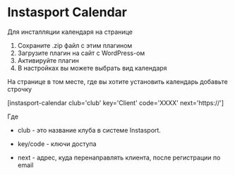 # Instasport Calendar

Для инсталляции календаря на странице
1. Сохраните .zip файл с этим плагином
2. Загрузите плагин на сайт с WordPress-ом
3. Активируйте плагин
4. В настройках вы можете выбрать вид календаря

На странице в том месте, где вы хотите установить календарь добавьте строчку

[instasport-calendar club='club' key='Client' code='XXXX' next='https://']

Где 

* club - это название клуба в системе Instasport.

* key/code - ключи доступа

* next - адрес, куда перенаправлять клиента, после регистрации по email 
